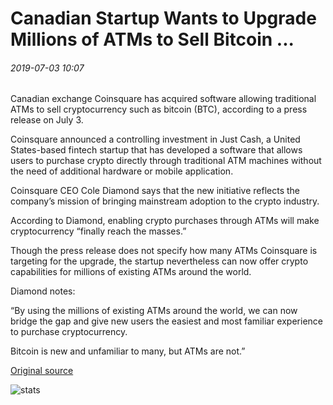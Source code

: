 # Canadian Startup Wants to Upgrade Millions of ATMs to Sell Bitcoin ...

###### 2019-07-03 10:07

Canadian exchange Coinsquare has acquired software allowing traditional ATMs to sell cryptocurrency such as bitcoin (BTC), according to a press release on July 3.

Coinsquare announced a controlling investment in Just Cash, a United States-based fintech startup that has developed a software that allows users to purchase crypto directly through traditional ATM machines without the need of additional hardware or mobile application.

Coinsquare CEO Cole Diamond says that the new initiative reflects the company’s mission of bringing mainstream adoption to the crypto industry.

According to Diamond, enabling crypto purchases through ATMs will make cryptocurrency “finally reach the masses.”

Though the press release does not specify how many ATMs Coinsquare is targeting for the upgrade, the startup nevertheless can now offer crypto capabilities for millions of existing ATMs around the world.

Diamond notes:

“By using the millions of existing ATMs around the world, we can now bridge the gap and give new users the easiest and most familiar experience to purchase cryptocurrency.

Bitcoin is new and unfamiliar to many, but ATMs are not.”

[Original source](https://cointelegraph.com/news/canadian-startup-wants-to-upgrade-millions-of-atms-to-sell-bitcoin)

![stats](https://c.statcounter.com/11760860/0/a89fa40b/1/ "stats")